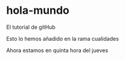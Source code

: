 # hola-mundo
El tutorial de gitHub

Esto lo hemos añadido en la rama cualidades

Ahora estamos en quinta hora del jueves
